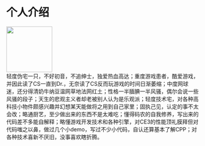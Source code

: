 个人介绍
=======
<div><img src="/assets/imgs/liuxinglong.jpg" width="120"></div>
轻度伪宅一只，不好初音，不追绅士，独爱热血高达；重度游戏患者，酷爱游戏，并因此读了CS一直到Dr.，无奈读了CS反而玩游戏的时间日渐萎缩；中度网球迷，还分得清奶牛纳豆温网草地法网红土；性格一半腼腆一半风骚，偶尔会说一些风骚的段子；天生的悲观主义者却老被别人认为是乐观派；轻度技术宅，对各种高科技小物件颇感兴趣并幻想某天能做将之用到自己家里；固执己见，认定的事不太会改；略通厨艺，至少做出来的东西不是太难吃；懂得码农的自我修养，写出来的代码差不多能自解释；略懂游戏开发技术和各种引擎，对CE3的性能顶礼膜拜但对代码嗤之以鼻，做过几个小demo，写过不少小代码，自认还算基本了解CPP；对各种技术喜新不厌旧，没事喜欢瞎折腾。
